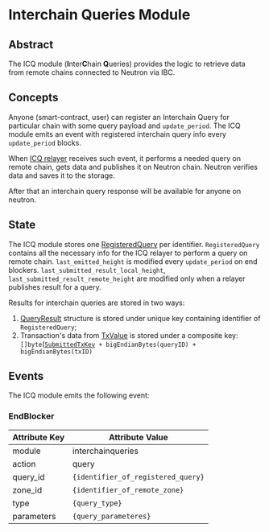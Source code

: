 # Interchain Queries Module

## Abstract

The ICQ module (**I**nter**C**hain **Q**ueries) provides the logic to retrieve data from remote chains connected to Neutron via IBC.

## Concepts

Anyone (smart-contract, user) can register an Interchain Query for particular chain with some query payload and `update_period`.
The ICQ module emits an event with registered interchain query info every `update_period` blocks.

When [ICQ relayer](/relaying/icq-relayer-guide) receives such event, it performs a needed query on remote chain, gets data and publishes it on Neutron chain.
Neutron verifies data and saves it to the storage.

After that an interchain query response will be available for anyone on neutron.

## State

The ICQ module stores one [RegisteredQuery](https://github.com/neutron-org/neutron/blob/c8503c3c17df3c5ca24abeeafaba9123c28395ac/proto/interchainqueries/genesis.proto#L10) per identifier.
`RegisteredQuery` contains all the necessary info for the ICQ relayer to perform a query on remote chain. `last_emitted_height` is modified every `update_period` on end blockers. `last_submitted_result_local_height`, `last_submitted_result_remote_height` are modified only when a relayer publishes result for a query.

Results for interchain queries are stored in two ways:
1. [QueryResult](https://github.com/neutron-org/neutron/blob/c8503c3c17df3c5ca24abeeafaba9123c28395ac/proto/interchainqueries/tx.proto#L41) structure is stored under unique key containing identifier of `RegisteredQuery`;
2. Transaction's data from [TxValue](https://github.com/neutron-org/neutron/blob/c8503c3c17df3c5ca24abeeafaba9123c28395ac/proto/interchainqueries/tx.proto#L67) is stored under a composite key: `[]byte`([`SubmittedTxKey`](https://github.com/neutron-org/neutron/blob/c8503c3c17df3c5ca24abeeafaba9123c28395ac/x/interchainqueries/types/keys.go#L33)` + bigEndianBytes(queryID) + bigEndianBytes(txID)`

## Events

The ICQ module emits the following event:

### EndBlocker

| Attribute Key | Attribute Value                    |
|---------------|------------------------------------|
 | module        | interchainqueries                  |
| action        | query                              |
| query_id      | `{identifier_of_registered_query}` |
| zone_id       | `{identifier_of_remote_zone}`      |
| type          | `{query_type}`                     |
| parameters    | `{query_parameteres}`              |

